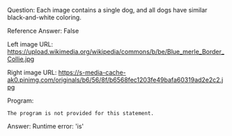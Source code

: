 Question: Each image contains a single dog, and all dogs have similar black-and-white coloring.

Reference Answer: False

Left image URL: https://upload.wikimedia.org/wikipedia/commons/b/be/Blue_merle_Border_Collie.jpg

Right image URL: https://s-media-cache-ak0.pinimg.com/originals/b6/56/8f/b6568fec1203fe49bafa60319ad2e2c2.jpg

Program:

```
The program is not provided for this statement.
```
Answer: Runtime error: 'is'

